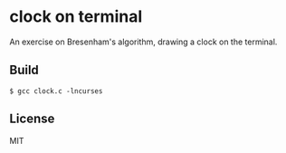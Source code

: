 # clock on terminal

An exercise on Bresenham's algorithm, drawing a clock on the terminal.


## Build

```
$ gcc clock.c -lncurses
```

## License

MIT
